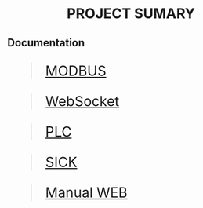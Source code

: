 <h1><CENTER>PROJECT SUMARY</CENTER></h1>

<h2>Documentation</h2>
<span style="font-size:2em;">

>[MODBUS](https://github.com/TIENPHAT2003/i-Soft_Intern/blob/master/MODBUS.md)

>[WebSocket](https://github.com/TIENPHAT2003/i-Soft_Intern/blob/master/WebSocket.md)

>[PLC](https://github.com/TIENPHAT2003/i-Soft_Intern/blob/master/PLC.md)

>[SICK](https://github.com/TIENPHAT2003/i-Soft_Intern/blob/master/SICK.md)

>[Manual WEB](https://github.com/TIENPHAT2003/i-Soft_Intern/blob/master/ManualWeb.md)
</span>






